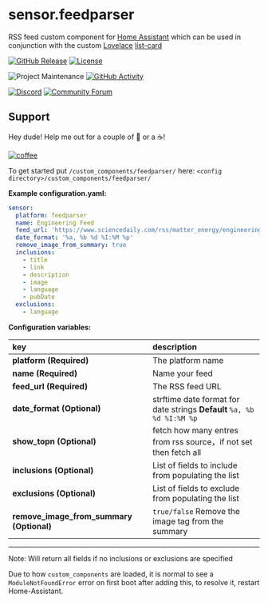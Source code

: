 # sensor.feedparser
RSS feed custom component for [Home Assistant](https://www.home-assistant.io/) which can be used in conjunction with the custom [Lovelace](https://www.home-assistant.io/lovelace) [list-card](https://github.com/custom-cards/list-card)

[![GitHub Release][releases-shield]][releases]
[![License][license-shield]](LICENSE.md)

![Project Maintenance][maintenance-shield]
[![GitHub Activity][commits-shield]][commits]

[![Discord][discord-shield]][discord]
[![Community Forum][forum-shield]][forum]

## Support
Hey dude! Help me out for a couple of :beers: or a :coffee:!

[![coffee](https://www.buymeacoffee.com/assets/img/custom_images/black_img.png)](https://www.buymeacoffee.com/zJtVxUAgH)

To get started put `/custom_components/feedparser/` here:
`<config directory>/custom_components/feedparser/`

**Example configuration.yaml:**

```yaml
sensor:
  platform: feedparser
  name: Engineering Feed
  feed_url: 'https://www.sciencedaily.com/rss/matter_energy/engineering.xml'
  date_format: '%a, %b %d %I:%M %p'
  remove_image_from_summary: true
  inclusions:
    - title
    - link
    - description
    - image
    - language
    - pubDate
  exclusions:
    - language
```

**Configuration variables:**

key | description
:--- | :---
**platform (Required)** | The platform name
**name (Required)** | Name your feed
**feed_url (Required)** | The RSS feed URL
**date_format (Optional)** | strftime date format for date strings **Default** `%a, %b %d %I:%M %p`
**show_topn (Optional)** | fetch how many entres from rss source，if not set then fetch all
**inclusions (Optional)** | List of fields to include from populating the list
**exclusions (Optional)** | List of fields to exclude from populating the list
**remove_image_from_summary (Optional)** | `true/false` Remove the image tag from the summary

***

Note: Will return all fields if no inclusions or exclusions are specified

Due to how `custom_components` are loaded, it is normal to see a `ModuleNotFoundError` error on first boot after adding this, to resolve it, restart Home-Assistant.

[commits-shield]: https://img.shields.io/github/commit-activity/y/custom-components/feedparser.svg?style=for-the-badge
[commits]: https://github.com/custom-components/feedparser/commits/master
[discord]: https://discord.gg/Qa5fW2R
[discord-shield]: https://img.shields.io/discord/330944238910963714.svg?style=for-the-badge
[forum-shield]: https://img.shields.io/badge/community-forum-brightgreen.svg?style=for-the-badge
[forum]: https://community.home-assistant.io/t/custom-component-rss-feed-parser/64637
[license-shield]: https://img.shields.io/github/license/custom-components/feedparser.svg?style=for-the-badge
[maintenance-shield]: https://img.shields.io/badge/maintainer-Ian%20Richardson%20%40iantrich-blue.svg?style=for-the-badge
[releases-shield]: https://img.shields.io/github/release/custom-components/feedparser.svg?style=for-the-badge
[releases]: https://github.com/custom-components/feedparser/releases
